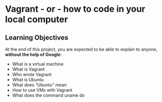 # Vagrant - or - how to code in your local computer

## Learning Objectives

At the end of this project, you are expected to be able to explain to anyone, **without the help of Google**:

- What is a virtual machine
- What is Vagrant
- Who wrote Vagrant
- What is Ubuntu
- What does “Ubuntu” mean
- How to use VMs with Vagrant
- What does the command uname do
